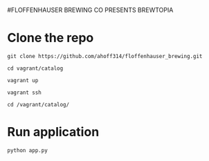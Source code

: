 #FLOFFENHAUSER BREWING CO PRESENTS BREWTOPIA

# Clone the repo
`git clone https://github.com/ahoff314/floffenhauser_brewing.git`

`cd vagrant/catalog`

`vagrant up`

`vagrant ssh`

`cd /vagrant/catalog/`

# Run application
`python app.py`

